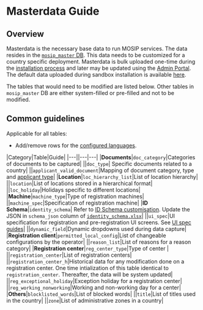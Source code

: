 # Masterdata Guide

## Overview
Masterdata is the necessary base data to run MOSIP services. The data resides in the [`mosip_master` DB](https://github.com/mosip/admin-services/tree/1.2.0-rc2/db_scripts/mosip_master). This data needs to be customized for a country specific deployment.  Masterdata is bulk uploaded one-time during the [installation process](https://github.com/mosip/mosip-infra/tree/1.2.0-rc2/deployment/v3/mosip/kernel/masterdata) and later may be updated using the [Admin Portal](admin-portal-guide.md). The default data uploaded during sandbox installation is available [here](https://github.com/mosip/mosip-data/tree/lts/mosip_master/xlsx). 

The tables that would need to be modified are listed below.  Other tables in `mosip_master` DB are either system-filled or pre-filled and not to be modified.

## Common guidelines
Applicable for all tables:

* Add/remove rows for the [configured languages](). 

|Category|Table|Guide|
|---||---|---|
|**Documents**|`doc_category`|Categories of documents to be captured|
||`doc_type`| Specific documents related to a country|
||`applicant_valid_document`|Mapping of document category, type and [applicant type](https://github.com/mosip/mosip-config/blob/develop3-v3/applicanttype.mvel)|
|**Location**|`loc_hierarchy_list`|List of location hierarchy|
||`location`|List of locations stored in a hierarchical format|
||`loc_holiday`|Holidays specific to different locations|
|**Machine**|`machine_type`|Type of registration machines|
||`machine_spec`|Specification of registration machine|
|**ID Schema**|`identity_schema`| Refer to [ID Schema customisation](id-schema.md). Update the JSON in `schema_json` column of [`identity_schema.xlsx`](https://github.com/mosip/mosip-data/tree/lts/mosip_master/xlsx/identity_schema.xlsx)|
||`ui_spec`|UI specification for registration and pre-registration UI screens. See [UI spec guides]()|
||`dynamic_field`|Dynamic dropdowns used during data capture|
|**Registration client**|`permitted_local_config`|List of changeable configurations by the operator|
||`reason_list`|List of reasons for a reason category|
|**Registration center**|`reg_center_type`|Type of center |
||`registration_center`|List of registration centers|
||`registration_center_h`|Historical data for any modification done on a registration center. One time intialization of this table identical to `registration_center`. Thereafter, the data will be system updated|
||`reg_exceptional_holiday`|Exception holiday for a registration center|
||`reg_working_nonworking`|Working and non-working day for a center|
|**Others**|`blocklisted_words`|List of blocked words|
||`title`|List of titles used in the country|
||`zone`|List of administrative zones in a country|

